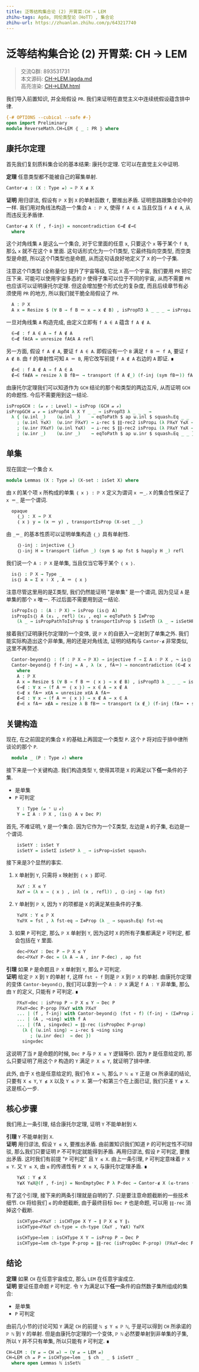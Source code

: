 ```yaml
---
title: 泛等结构集合论 (2) 开胃菜:CH → LEM
zhihu-tags: Agda, 同伦类型论（HoTT）, 集合论
zhihu-url: https://zhuanlan.zhihu.com/p/643217740
---
```


# 泛等结构集合论 (2) 开胃菜: CH → LEM

> 交流Q群: 893531731  
> 本文源码: [CH→LEM.lagda.md](https://github.com/choukh/USST/blob/main/src/ReverseMath/CH→LEM.lagda.md)  
> 高亮渲染: [CH→LEM.html](https://choukh.github.io/USST/ReverseMath.CH→LEM.html)  

我们导入前置知识, 并全局假设 `PR`. 我们来证明在直觉主义中连续统假设蕴含排中律.

```agda
{-# OPTIONS --cubical --safe #-}
open import Preliminary
module ReverseMath.CH→LEM ⦃ _ : PR ⦄ where
```

## 康托尔定理

首先我们复刻质料集合论的基本结果: 康托尔定理. 它可以在直觉主义中证明.

**定理** 任意类型都不能被自己的幂集单射.

```agda
Cantor-≴ : (X : Type 𝓊) → ℙ X ≴ X
```

**证明** 用归谬法, 假设有 `ℙ X` 到 `X` 的单射函数 `f`, 要推出矛盾. 证明思路跟集合论中的一样. 我们用对角线法构造一个集合 `A : ℙ X`, 使得 `f A ∈ A` 当且仅当 `f A ∉ A`, 从而违反无矛盾律.

```agda
Cantor-≴ X (f , f-inj) = noncontradiction ∈→∉ ∉→∈
  where
```

这个对角线集 `A` 是这么一个集合, 对于它里面的任意 `x`, 只要这个 `x` 等于某个 `f B`, 那么 `x` 就不在这个 `B` 里面. 这句话形式化为一个Π类型, 它最终指向空类型, 而空类型是命题, 所以这个Π类型也是命题, 从而这句话良好地定义了 `X` 的一个子集.

注意这个Π类型 (全称量化) 提升了宇宙等级, 它比 `X` 高一个宇宙, 我们要用 `PR` 把它压下来. 可能可以使用宇宙多态的 `ℙ` 使得子集可以位于不同的宇宙, 从而不需要 `PR` 也应该可以证明康托尔定理. 但这会增加整个形式化的复杂度, 而且后续章节有必须使用 `PR` 的地方, 所以我们就干脆全局假设了 `PR`.

```agda
  A : ℙ X
  A x = Resize $ (∀ B → f B ＝ x → x ∉ B) , isPropΠ3 λ _ _ _ → isProp⊥
```

一旦对角线集 `A` 构造完成, 由定义立即有 `f A ∈ A` 蕴含 `f A ∉ A`.

```agda
  ∈→∉ : f A ∈ A → f A ∉ A
  ∈→∉ fA∈A = unresize fA∈A A refl
```

另一方面, 假设 `f A ∉ A`, 要证 `f A ∈ A`. 即假设有一个 `B` 满足 `f B ＝ f A`, 要证 `f A ∉ B`. 由 `f` 的单射性可知 `A ＝ B`, 用它改写前提 `f A ∉ A` 右边的 `A` 即证. ∎

```agda
  ∉→∈ : f A ∉ A → f A ∈ A
  ∉→∈ fA∉A = resize λ B fB＝ → transport (f A ∉_) (f-inj (sym fB＝)) fA∉A
```

由康托尔定理我们可以知道作为 `GCH` 结论的那个和类型的两边互斥, 从而证明 `GCH` 的命题性. 今后不需要用到这一结论.

```agda
isPropGCH : (𝓊 𝓋 : Level) → isProp (GCH 𝓊 𝓋)
isPropGCH 𝓊 𝓋 = isPropΠ4 λ X Y _ _ → isPropΠ3 λ _ _ _ →
  λ { (⊎.inl _)    (⊎.inl _)    → eqToPath $ ap ⊎.inl $ squash₁Eq _ _
    ; (⊎.inl Y≲X)  (⊎.inr ℙX≲Y) → ⊥-rec $ ∥∥-rec2 isProp⊥ (λ ℙX≲Y Y≲X → Cantor-≴ _ $ ≲-trans Y≲X ℙX≲Y) Y≲X ℙX≲Y
    ; (⊎.inr ℙX≲Y) (⊎.inl Y≲X)  → ⊥-rec $ ∥∥-rec2 isProp⊥ (λ ℙX≲Y Y≲X → Cantor-≴ _ $ ≲-trans Y≲X ℙX≲Y) Y≲X ℙX≲Y
    ; (⊎.inr _)    (⊎.inr _)    → eqToPath $ ap ⊎.inr $ squash₁Eq _ _ }
```

## 单集

现在固定一个集合 `X`.

```agda
module Lemmas (X : Type 𝓊) (X-set : isSet X) where
```

由 `X` 的某个项 `x` 所构成的单集 `｛ x ｝ : ℙ X` 定义为谓词 `x ＝_`. `X` 的集合性保证了 `x ＝_` 是一个谓词.

```agda
  opaque
    ｛_｝ : X → ℙ X
    ｛ x ｝ y = (x ＝ y) , transportIsProp (X-set _ _)
```

由 `_＝_` 的基本性质可以证明单集构造 `｛_｝` 具有单射性.

```agda
    ｛｝-inj : injective ｛_｝
    ｛｝-inj H = transport (idfun _) (sym $ ap fst $ happly H _) refl
```

我们说一个 `A : ℙ X` 是单集, 当且仅当它等于某个 `｛ x ｝`.

```agda
  is｛｝ : ℙ X → Type _
  is｛｝ A = Σ x ∶ X , A ＝ ｛ x ｝
```

注意尽管这里用的是Σ类型, 我们仍然能证明 "是单集" 是一个谓词, 因为见证 `A` 是单集的那个 `x` 唯一. 不过后面不需要用到这一结论.

```agda
  isPropIs｛｝ : (A : ℙ X) → isProp (is｛｝ A)
  isPropIs｛｝ A (x₁ , refl) (x₂ , eq) = eqToPath $ Σ≡Prop
    (λ _ → isPropPathToIsProp $ transportIsProp $ isSetΠ (λ _ → isSetHProp) _ _) (｛｝-inj eq)
```

接着我们证明康托尔定理的一个变体, 说 `ℙ X` 的自嵌入一定射到了单集之外. 我们能实际构造出这个非单集, 用的还是对角线法, 证明的结构与 `Cantor-≴` 非常类似, 这里不再赘述.

```agda
  Cantor-beyond｛｝ : (f : ℙ X → ℙ X) → injective f → Σ A ∶ ℙ X , ¬ is｛｝ (f A)
  Cantor-beyond｛｝ f f-inj = A , λ (x , fA＝) → noncontradiction (∈→∉ x fA＝) (∉→∈ x fA＝)
    where
    A : ℙ X
    A x = Resize $ (∀ B → f B ＝ ｛ x ｝ → x ∉ B) , isPropΠ3 λ _ _ _ → isProp⊥
    ∈→∉ : ∀ x → (f A ＝ ｛ x ｝) → x ∈ A → x ∉ A
    ∈→∉ x fA＝ x∈A = unresize x∈A A fA＝
    ∉→∈ : ∀ x → (f A ＝ ｛ x ｝) → x ∉ A → x ∈ A
    ∉→∈ x fA＝ x∉A = resize λ B fB＝ → transport (x ∉_) (f-inj (fA＝ ∙ sym fB＝)) x∉A
```

## 关键构造

现在, 在之前固定的集合 `X` 的基础上再固定一个类型 `P`. 这个 `P` 将对应于排中律所谈论的那个 `P`.

```agda
  module _ (P : Type 𝓋) where
```

接下来是一个关键构造. 我们构造类型 `Y`, 使得其项是 `X` 的满足以下**任一**条件的子集.

- 是单集
- `P` 可判定

```agda
    Y : Type (𝓊 ⁺ ⊔ 𝓋)
    Y = Σ A ∶ ℙ X , (is｛｝ A ∨ Dec P)
```

首先, 不难证明, `Y` 是一个集合. 因为它作为一个Σ类型, 左边是 `A` 的子集, 右边是一个谓词.

```agda
    isSetY : isSet Y
    isSetY = isSetΣ isSetℙ λ _ → isProp→isSet squash₁
```

接下来是3个显然的事实.

1. `X` 单射到 `Y`, 只需将 `x` 映射到 `｛ x ｝` 即可.

```agda
    X≲Y : X ≲ Y
    X≲Y = (λ x → ｛ x ｝ , inl (x , refl)) , ｛｝-inj ∘ (ap fst)
```

2. `Y` 单射到 `ℙ X`, 因为 `Y` 的项都是 `X` 的满足某些条件的子集.

```agda
    Y≲ℙX : Y ≲ ℙ X
    Y≲ℙX = fst , λ fst-eq → Σ≡Prop (λ _ → squash₁Eq) fst-eq
```

3. 如果 `P` 可判定, 那么 `ℙ X` 单射到 `Y`, 因为这时 `X` 的所有子集都满足 `P` 可判定, 都会包括在 `Y` 里面.

```agda
    dec→ℙX≲Y : Dec P → ℙ X ≲ Y
    dec→ℙX≲Y P-dec = (λ A → A , inr P-dec) , ap fst
```

**引理** 如果 `P` 是命题且 `ℙ X` 单射到 `Y`, 那么 `P` 可判定.  
**证明** 给定 `ℙ X` 到 `Y` 的单射 `f`, 这样 `fst ∘ f` 则是 `ℙ X` 到 `ℙ X` 的单射. 由康托尔定理的变体 `Cantor-beyond｛｝`, 我们可以拿到一个 `A : ℙ X` 满足 `f A : Y` 非单集, 那么由 `Y` 的定义, 只能有 `P` 可判定. ∎

```agda
    ℙX≲Y→dec : isProp P → ℙ X ≲ Y → Dec P
    ℙX≲Y→dec P-prop ℙX≲Y with ℙX≲Y
    ... | (f , f-inj) with Cantor-beyond｛｝ (fst ∘ f) (f-inj ∘ (Σ≡Prop λ _ → squash₁Eq))
    ... | (A , ¬sing) with f A
    ... | (fA , sing∨dec) = ∥∥-rec (isPropDec P-prop)
      (λ { (⊎.inl sing) → ⊥-rec $ ¬sing sing
         ; (⊎.inr dec)  → dec })
      sing∨dec
```

这说明了当 `P` 是命题的时候, `Dec P` 与 `ℙ X ≲ Y` 逻辑等价. 因为 `P` 是任意给定的, 那么只要证明了用这个 `P` 构造的 `Y` 满足 `ℙ X ≲ Y`, 就证明了排中律.

此外, 由于 `X` 也是任意给定的, 我们令 `X = ℕ`, 那么 `ℙ ℕ ≲ Y` 正是 `CH` 所承诺的结论, 只要有 `X ≲ Y`, `Y ≴ X` 以及 `Y ≲ ℙ X`. 第一个和第三个在上面已证, 我们只差 `Y ≴ X`. 这是核心一步.

## 核心步骤

我们用上一条引理, 结合康托尔定理, 证明 `Y` 不能单射到 `X`.

**引理** `Y` 不能单射到 `X`.  
**证明** 用归谬法, 假设 `Y ≲ X`, 要推出矛盾. 由前置知识我们知道 `P` 的可判定性不可辩驳, 那么我们只要证明 `P` 不可判定就能得到矛盾. 再用归谬法, 假设 `P` 可判定, 要推出矛盾. 这时我们有前提 "`P` 可判定" 且 `Y ≲ X`. 由上一条引理, `P` 可判定意味着 `ℙ X ≲ Y`. 又 `Y ≲ X`, 由 `≲` 的传递性有 `P X ≲ X`, 与康托尔定理矛盾. ∎

```agda
    Y≴X : Y ≴ X
    Y≴X Y≲X@(f , f-inj) = NonEmptyDec P λ P-dec → Cantor-≴ X (≲-trans (dec→ℙX≲Y P-dec) Y≲X)
```

有了这个引理, 接下来的两条引理就是自明的了. 只是要注意命题截断的一些技术细节. `CH` 将给我们 `≲` 的命题截断, 由于最终目标 `Dec P` 也是命题, 可以用 `∥∥-rec` 消掉这个截断.

```agda
    isCHType→ℙX≲Y : isCHType X Y → ∥ ℙ X ≲ Y ∥₁
    isCHType→ℙX≲Y ch-type = ch-type (X≲Y , Y≴X) Y≲ℙX

    isCHType→lem : isCHType X Y → isProp P → Dec P
    isCHType→lem ch-type P-prop = ∥∥-rec (isPropDec P-prop) (ℙX≲Y→dec P-prop) (isCHType→ℙX≲Y ch-type)
```

## 结论

**定理** 如果 `CH` 在任意宇宙成立, 那么 `LEM` 在任意宇宙成立.  
**证明** 要证任意命题 `P` 可判定. 令 `Y` 为满足以下**任一**条件的自然数子集所组成的集合:

- 是单集
- `P` 可判定

由前几小节的讨论可知 `Y` 满足 `CH` 的前提 `ℕ ⋨ Y ≲ ℙ ℕ`, 于是可以得到 `CH` 所承诺的 `ℙ ℕ` 到 `Y` 的单射. 但是由康托尔定理的一个变体, `ℙ ℕ` 必然要单射到非单集的子集, 所以 `Y` 并不只有单集, 所以只能有 `P` 可判定. ∎

```agda
CH→LEM : (∀ 𝓊 → CH 𝓊) → (∀ 𝓊 → LEM 𝓊)
CH→LEM ch 𝓊 P = isCHType→lem _ $ ch _ _ $ isSetY _
  where open Lemmas ℕ isSetℕ
```
